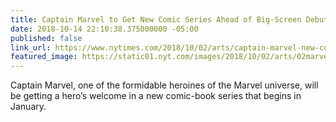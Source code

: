 ```yaml
---
title: Captain Marvel to Get New Comic Series Ahead of Big-Screen Debut
date: 2018-10-14 22:10:38.375000000 -05:00
published: false
link_url: https://www.nytimes.com/2018/10/02/arts/captain-marvel-new-comic-series.html
featured_image: https://static01.nyt.com/images/2018/10/02/arts/02marvel-item_art1/02marvel-item_art1-facebookJumbo.jpg
---
```


Captain Marvel, one of the formidable heroines of the Marvel universe, will be getting a hero’s welcome in a new comic-book series that begins in January.